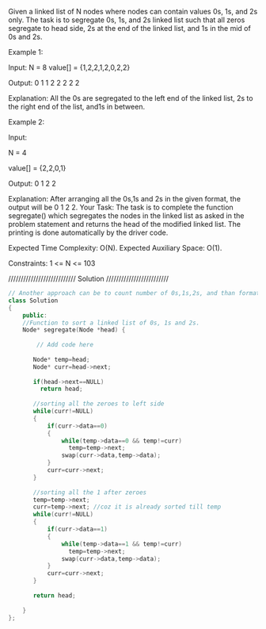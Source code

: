 Given a linked list of N nodes where nodes can contain values 0s, 1s, and 2s only. The task is to segregate 0s, 1s, and 2s linked list such that all zeros segregate to head side, 2s at the end of the linked list, and 1s in the mid of 0s and 2s.

Example 1:

Input:
N = 8
value[] = {1,2,2,1,2,0,2,2}

Output: 0 1 1 2 2 2 2 2

Explanation: All the 0s are segregated to the left end of the linked list, 2s to the right end of the list, and1s in between.

Example 2:

Input:

N = 4

value[] = {2,2,0,1}

Output: 0 1 2 2

Explanation: After arranging all the
0s,1s and 2s in the given format,
the output will be 0 1 2 2.
Your Task:
The task is to complete the function segregate() which segregates the nodes in the linked list as asked in the problem statement and returns the head of the modified linked list. The printing is done automatically by the driver code.

Expected Time Complexity: O(N).
Expected Auxiliary Space: O(1).

Constraints:
1 <= N <= 103

/////////////////////////// Solution /////////////////////////

```c++
// Another approach can be to count number of 0s,1s,2s, and than format the list accordingly
class Solution
{
    public:
    //Function to sort a linked list of 0s, 1s and 2s.
    Node* segregate(Node *head) {
        
        // Add code here
        
       Node* temp=head;
       Node* curr=head->next;
       
       if(head->next==NULL)
         return head;
       
       //sorting all the zeroes to left side    
       while(curr!=NULL)
       {
           if(curr->data==0)
           {
               while(temp->data==0 && temp!=curr)
                 temp=temp->next;
               swap(curr->data,temp->data);
           }
           curr=curr->next;
       }
       
       //sorting all the 1 after zeroes
       temp=temp->next;
       curr=temp->next; //coz it is already sorted till temp
       while(curr!=NULL)
       {
           if(curr->data==1)
           {
               while(temp->data==1 && temp!=curr)
                 temp=temp->next;
               swap(curr->data,temp->data);
           }
           curr=curr->next;
       }
       
       return head;
        
    }
};
```
